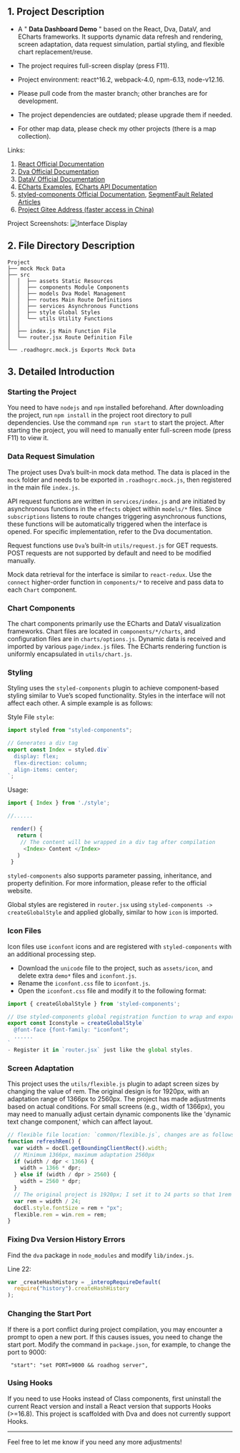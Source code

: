 ## 1. Project Description

- A " **Data Dashboard Demo** " based on the React, Dva, DataV, and ECharts frameworks. It supports dynamic data refresh and rendering, screen adaptation, data request simulation, partial styling, and flexible chart replacement/reuse.

- The project requires full-screen display (press F11).
- Project environment: react^16.2, webpack-4.0, npm-6.13, node-v12.16.
- Please pull code from the master branch; other branches are for development.
- The project dependencies are outdated; please upgrade them if needed.
- For other map data, please check my other projects (there is a map collection).

Links:

1. [React Official Documentation](https://react.docschina.org/docs/introducing-jsx.html)
2. [Dva Official Documentation](https://dvajs.com/guide/)
3. [DataV Official Documentation](http://datav-react.jiaminghi.com/guide/)
4. [ECharts Examples](https://echarts.apache.org/examples/zh/index.html), [ECharts API Documentation](https://echarts.apache.org/zh/api.html#echarts)
5. [styled-components Official Documentation](https://styled-components.com/), [SegmentFault Related Articles](https://segmentfault.com/a/1190000014682665)
6. [Project Gitee Address (faster access in China)](https://gitee.com/MTrun/react-big-screen)

Project Screenshots:
![Interface Display](https://github.com/uploads/images/2020/0927/205317_db15e619_4964818.gif "Interface Display.gif")

## 2. File Directory Description

```shell
Project
├── mock Mock Data
├── src
│  │  ├── assets Static Resources
│  │  ├── components Module Components
│  │  ├── models Dva Model Management
│  │  ├── routes Main Route Definitions
│  │  ├── services Asynchronous Functions
│  │  ├── style Global Styles
│  │  └── utils Utility Functions
│  │
│  ├── index.js Main Function File
│  └── router.jsx Route Definition File
│
└── .roadhogrc.mock.js Exports Mock Data
```

## 3. Detailed Introduction

### Starting the Project

You need to have `nodejs` and `npm` installed beforehand. After downloading the project, run `npm install` in the project root directory to pull dependencies. Use the command `npm run start` to start the project. After starting the project, you will need to manually enter full-screen mode (press F11) to view it.

### Data Request Simulation

The project uses Dva’s built-in mock data method. The data is placed in the `mock` folder and needs to be exported in `.roadhogrc.mock.js`, then registered in the main file `index.js`.

API request functions are written in `services/index.js` and are initiated by asynchronous functions in the `effects` object within `models/*` files. Since `subscriptions` listens to route changes triggering asynchronous functions, these functions will be automatically triggered when the interface is opened. For specific implementation, refer to the Dva documentation.

Request functions use `Dva`’s built-in `utils/request.js` for GET requests. POST requests are not supported by default and need to be modified manually.

Mock data retrieval for the interface is similar to `react-redux`. Use the `connect` higher-order function in `components/*` to receive and pass data to each `Chart` component.

### Chart Components

The chart components primarily use the ECharts and DataV visualization frameworks. Chart files are located in `components/*/charts`, and configuration files are in `charts/options.js`. Dynamic data is received and imported by various `page/index.js` files. The ECharts rendering function is uniformly encapsulated in `utils/chart.js`.

### Styling

Styling uses the `styled-components` plugin to achieve component-based styling similar to Vue’s scoped functionality. Styles in the interface will not affect each other. A simple example is as follows:

Style File `style`:

```js
import styled from "styled-components";

// Generates a div tag
export const Index = styled.div`
  display: flex;
  flex-direction: column;
  align-items: center;
`;
```

Usage:

```js
import { Index } from './style';

//......

 render() {
   return (
    // The content will be wrapped in a div tag after compilation
     <Index> Content </Index>
   )
 }
```

`styled-components` also supports parameter passing, inheritance, and property definition. For more information, please refer to the official website.

Global styles are registered in `router.jsx` using `styled-components -> createGlobalStyle` and applied globally, similar to how `icon` is imported.

### Icon Files

Icon files use `iconfont` icons and are registered with `styled-components` with an additional processing step.

- Download the `unicode` file to the project, such as `assets/icon`, and delete extra `demo*` files and `iconfont.js`.
- Rename the `iconfont.css` file to `iconfont.js`.
- Open the `iconfont.css` file and modify it to the following format:

```js
import { createGlobalStyle } from 'styled-components';

// Use styled-components global registration function to wrap and export the content
export const Iconstyle = createGlobalStyle`
  @font-face {font-family: "iconfont";
  ......
`
- Register it in `router.jsx` just like the global styles.
```

### Screen Adaptation

This project uses the `utils/flexible.js` plugin to adapt screen sizes by changing the value of rem. The original design is for 1920px, with an adaptation range of 1366px to 2560px. The project has made adjustments based on actual conditions. For small screens (e.g., width of 1366px), you may need to manually adjust certain dynamic components like the 'dynamic text change component,' which can affect layout.

```js
// flexible file location: `common/flexible.js`, changes are as follows
function refreshRem() {
  var width = docEl.getBoundingClientRect().width;
  // Minimum 1366px, maximum adaptation 2560px
  if (width / dpr < 1366) {
    width = 1366 * dpr;
  } else if (width / dpr > 2560) {
    width = 2560 * dpr;
  }
  // The original project is 1920px; I set it to 24 parts so that 1rem is 80px
  var rem = width / 24;
  docEl.style.fontSize = rem + "px";
  flexible.rem = win.rem = rem;
}
```

### Fixing Dva Version History Errors

Find the `dva` package in `node_modules` and modify `lib/index.js`.

Line 22:

```js
var _createHashHistory = _interopRequireDefault(
  require("history").createHashHistory
);
```

### Changing the Start Port

If there is a port conflict during project compilation, you may encounter a prompt to open a new port. If this causes issues, you need to change the start port. Modify the command in `package.json`, for example, to change the port to 9000:

```shell
 "start": "set PORT=9000 && roadhog server",
```

### Using Hooks

If you need to use Hooks instead of Class components, first uninstall the current React version and install a React version that supports Hooks (>=16.8). This project is scaffolded with Dva and does not currently support Hooks.

---

Feel free to let me know if you need any more adjustments!
